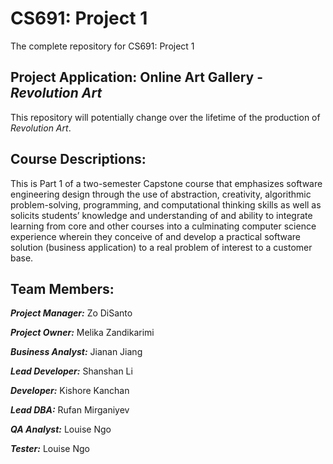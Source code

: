 <!-- # CS691/2: Project 1 & 2 -->
# CS691: Project 1 
 
The complete repository for CS691: Project 1 
<!-- The complete repository for CS691: Project 1 & CS 692: Research Project -->

## Project Application: Online Art Gallery - _Revolution Art_

This repository will potentially change over the lifetime of the production of _Revolution Art_.

## Course Descriptions:

This is Part 1 of a two-semester Capstone course that emphasizes software engineering design through the use of abstraction, creativity, algorithmic problem-solving, programming, and computational thinking skills as well as solicits students’ knowledge and understanding of and ability to integrate learning from core and other courses into a culminating computer science experience wherein they conceive of and develop a practical software solution (business application) to a real problem of interest to a customer base.

<!-- Students enrolled in Computer Science Project II will finish their project begun in Computer Science Project I and write a major report. When the report has been completed, each student will be expected to give an oral presentation and project demonstration before the committee. The project advisor will assign a grade for the work in consultation with the committee. This grade will also be assigned to Computer Science Project I. -->

## Team Members: 
**_Project Manager:_** Zo DiSanto

**_Project Owner:_** Melika Zandikarimi

**_Business Analyst:_** Jianan Jiang

**_Lead Developer:_** Shanshan Li

**_Developer:_** Kishore Kanchan

**_Lead DBA:_** Rufan Mirganiyev

**_QA Analyst:_** Louise Ngo

**_Tester:_** Louise Ngo
